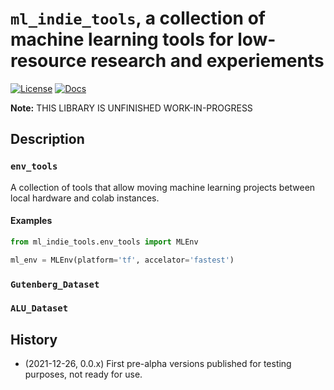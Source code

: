 # `ml_indie_tools`, a collection of machine learning tools for low-resource research and experiements

[![License](http://img.shields.io/badge/license-MIT-brightgreen.svg?style=flat)](LICENSE)
[![Docs](https://img.shields.io/badge/docs-stable-blue.svg)](https://domschl.github.io/ml-indie-tools/index.html)

**Note:** THIS LIBRARY IS UNFINISHED WORK-IN-PROGRESS

## Description


### `env_tools`

A collection of tools that allow moving machine learning projects between local hardware and colab instances.

#### Examples

```python
from ml_indie_tools.env_tools import MLEnv

ml_env = MLEnv(platform='tf', accelator='fastest')
```

### `Gutenberg_Dataset`

### `ALU_Dataset`

## History

* (2021-12-26, 0.0.x) First pre-alpha versions published for testing purposes, not ready for use.

